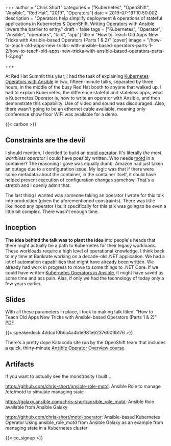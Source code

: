 +++
author = "Chris Short"
categories = ["Kubernetes", "OpenShift", "Ansible", "Red Hat", "2019", "Operators"]
date = 2019-07-19T10:50:00Z
description = "Operators help simplify deployment & operations of stateful applications in Kubernetes & OpenShift. Writing Operators with Ansible lowers the barrier to entry."
draft = false
tags = ["Kubernetes", "Operator", "Ansible", "operators", "talk", "app"]
title = "How to Teach Old Apps New Tricks with Ansible-based Operators (Parts 1 & 2)"
[cover]
image = "/how-to-teach-old-apps-new-tricks-with-ansible-based-operators-parts-1-2/how-to-teach-old-apps-new-tricks-with-ansible-based-operators-parts-1-2.png"

+++

At Red Hat Summit this year, I had the task of explaining [Kubernetes Operators with Ansible](https://ansible.com/operators) in two, fifteen-minute talks, separated by three hours, in the middle of the busy Red Hat booth to anyone that walked up. I had to explain Kubernetes, the difference stateful and stateless apps, what a Kubernetes Operator is, how to write an operator with Ansible, and then demonstrate this capability. Use of video and sound was discouraged. Also, there wasn't going to be an ethernet cable available, meaning only conference show floor WiFi was available for a demo.

{{< carbon >}}

## Constraints are the devil

I should mention, I decided to build an [motd operator](https://github.com/chris-short/motd-operator). It's literally *the most worthless operator* I could have possibly written. Who needs [motd](https://en.wikipedia.org/wiki/Motd_(Unix)) in a container? The reasoning I gave was equally dumb; Amazon had just taken an outage due to a configuration issue. My logic was that if there were some metadata about the container, in the container itself, it could have helped prevent execution of configuration changes somehow. That's a stretch and I openly admit that.

The last thing I wanted was someone taking an operator I wrote for this talk into production (given the aforementioned constraints). There was little likelihood any operator I built specifically for this talk was going to be even a little bit complex. There wasn't enough time.

## Inception

**The idea behind the talk was to plant the idea** into people's heads that there might actually be a path to Kubernetes for their legacy workloads. These workloads  require a high level of operational knowledge. I think back to my time at Bankrate working on a decade-old .NET application. We had a lot of automation capabilities that might have already been written. We already had work in progress to move to some things to .NET Core. If we could have written [Kubernetes Operators in Ansible](https://ansible.com/operators), it might have saved us some time and ass pain. Alas, if only we had the technology of today only a few years earlier.

## Slides

With all these parameters in place, I took to making talk titled, "How to Teach Old Apps New Tricks with Ansible-based Operators (Parts 1 & 2)" [PDF](https://files.speakerdeck.com/presentations/4ddcd10b6a4a4b1e981e62376003b176/how-to-teach-old-apps-new-tricks-with-ansible-based-operators-parts-1-2-chris-short.pdf)

{{< speakerdeck 4ddcd10b6a4a4b1e981e62376003b176 >}}

There's a pretty dope Katacoda site run by the OpenShift team that includes a quick, thirty-minute [Ansible Operator Overview course](https://learn.openshift.com/ansibleop/ansible-operator-overview/).

## Artifacts

If you want to actually see the monstrosity I built...

<https://github.com/chris-short/ansible-role-motd>: Ansible Role to manage /etc/motd to simulate managing state

<https://galaxy.ansible.com/chris-short/ansible_role_motd>: Ansible Role available from Ansible Galaxy

<https://github.com/chris-short/motd-operator>: Ansible-based Kubernetes Operator Using ansible_role_motd from Ansible Galaxy as an example from managing state in a Kubernetes cluster

{{< eo_signup >}}
